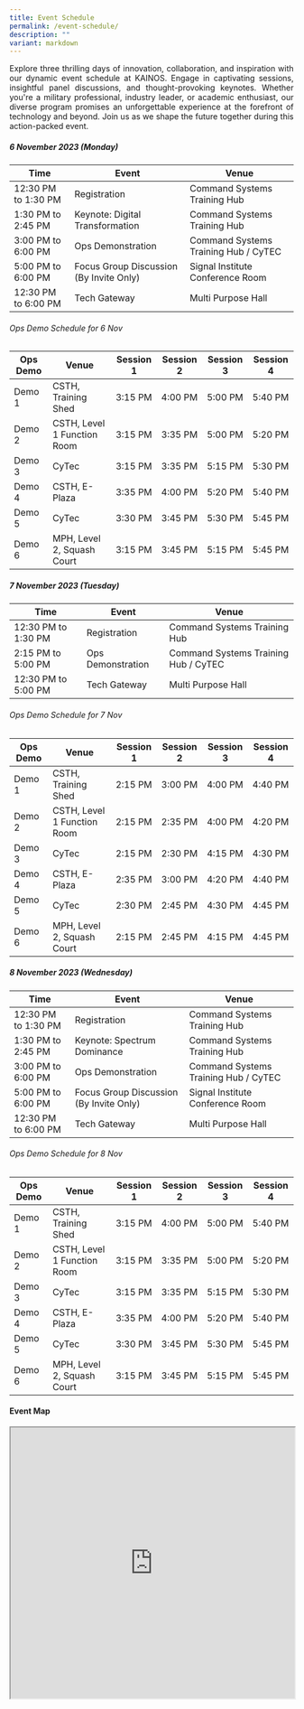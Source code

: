 ```yaml
---
title: Event Schedule
permalink: /event-schedule/
description: ""
variant: markdown
---
```

<p style="text-align: justify;">Explore three thrilling days of innovation, collaboration, and inspiration with our dynamic event schedule at KAINOS. Engage in captivating sessions, insightful panel discussions, and thought-provoking keynotes. Whether you're a military professional, industry leader, or academic enthusiast, our diverse program promises an unforgettable experience at the forefront of technology and beyond. Join us as we shape the future together during this action-packed event.</p>


<h5>6 November 2023 (Monday)</h5>
 
 
| Time | Event | Venue |
| -------- | -------- | -------- |
|12:30 PM to 1:30 PM | Registration | Command Systems Training Hub|
| 1:30 PM to 2:45 PM | Keynote: Digital Transformation  | Command Systems Training Hub|
|3:00 PM to 6:00 PM| Ops Demonstration|Command Systems Training Hub / CyTEC|
|5:00 PM to 6:00 PM| Focus Group Discussion (By Invite Only)| Signal Institute Conference Room|
|12:30 PM to 6:00 PM| Tech Gateway | Multi Purpose Hall |

###### Ops Demo Schedule for 6 Nov

| Ops Demo |Venue | Session 1 | Session 2 | Session 3 | Session 4 | 
| -------- | -------- | -------- | -------- | -------- | -------- |
|Demo 1| CSTH, Training Shed|3:15 PM|4:00 PM |5:00 PM|5:40 PM|
|Demo 2| CSTH, Level 1 Function Room| 3:15 PM| 3:35 PM|5:00 PM|5:20 PM|
|Demo 3| CyTec | 3:15 PM| 3:35 PM|5:15 PM|5:30 PM|
|Demo 4| CSTH, E-Plaza|3:35 PM|4:00 PM |5:20 PM|5:40 PM|
|Demo 5| CyTec |3:30 PM|3:45 PM|5:30 PM|5:45 PM|
|Demo 6| MPH, Level 2, Squash Court|3:15 PM|3:45 PM|5:15 PM|5:45 PM|



<h5>7 November 2023 (Tuesday)</h5>
 
| Time | Event | Venue |
| -------- | -------- |-------- |
|12:30 PM to 1:30 PM | Registration | Command Systems Training Hub|
|2:15 PM to 5:00 PM| Ops Demonstration|Command Systems Training Hub / CyTEC|
|12:30 PM to 5:00 PM| Tech Gateway | Multi Purpose Hall |

###### Ops Demo Schedule for 7 Nov

| Ops Demo |Venue | Session 1 | Session 2 | Session 3 | Session 4 | 
| -------- | -------- | -------- | -------- | -------- | -------- |
|Demo 1| CSTH, Training Shed|2:15 PM|3:00 PM |4:00 PM|4:40 PM|
|Demo 2| CSTH, Level 1 Function Room| 2:15 PM| 2:35 PM|4:00 PM|4:20 PM|
|Demo 3| CyTec | 2:15 PM| 2:30 PM|4:15 PM|4:30 PM|
|Demo 4| CSTH, E-Plaza|2:35 PM|3:00 PM |4:20 PM|4:40 PM|
|Demo 5| CyTec |2:30 PM|2:45 PM|4:30 PM|4:45 PM|
|Demo 6| MPH, Level 2, Squash Court|2:15 PM|2:45 PM|4:15 PM|4:45 PM|

<h5>8 November 2023 (Wednesday)</h5>
 
| Time | Event | Venue |
| -------- | -------- | -------- |
|12:30 PM to 1:30 PM | Registration | Command Systems Training Hub|
| 1:30 PM to 2:45 PM | Keynote: Spectrum Dominance  | Command Systems Training Hub|
|3:00 PM to 6:00 PM| Ops Demonstration|Command Systems Training Hub / CyTEC|
|5:00 PM to 6:00 PM| Focus Group Discussion (By Invite Only)| Signal Institute Conference Room|
|12:30 PM to 6:00 PM| Tech Gateway | Multi Purpose Hall |

###### Ops Demo Schedule for 8 Nov

| Ops Demo |Venue | Session 1 | Session 2 | Session 3 | Session 4 | 
| -------- | -------- | -------- | -------- | -------- | -------- |
|Demo 1| CSTH, Training Shed|3:15 PM|4:00 PM |5:00 PM|5:40 PM|
|Demo 2| CSTH, Level 1 Function Room| 3:15 PM| 3:35 PM|5:00 PM|5:20 PM|
|Demo 3| CyTec | 3:15 PM| 3:35 PM|5:15 PM|5:30 PM|
|Demo 4| CSTH, E-Plaza|3:35 PM|4:00 PM |5:20 PM|5:40 PM|
|Demo 5| CyTec |3:30 PM|3:45 PM|5:30 PM|5:45 PM|
|Demo 6| MPH, Level 2, Squash Court|3:15 PM|3:45 PM|5:15 PM|5:45 PM|



#### Event Map
<iframe src="https://www.google.com/maps/d/u/1/embed?mid=1XQt0biRtD0xPtkpNumyIF_SqtxcFkr0&amp;ehbc=2E312F" width="100%" height="480"></iframe>